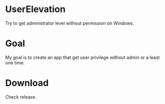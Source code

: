 # UserElevation
Try to get administrator level without permission on Windows.

# Goal
My goal is to create an app that get user privilege without admin or a least one time.

# Download
Check release.
